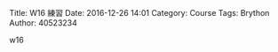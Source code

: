 Title: W16 練習 
Date: 2016-12-26 14:01
Category: Course
Tags: Brython
Author: 40523234

w16

<!-- PELICAN_END_SUMMARY -->

<!-- 導入 Brython 標準程式庫 -->

<script type="text/javascript" 
    src="https://cdn.rawgit.com/brython-dev/brython/master/www/src/brython_dist.js">
</script>

<!-- 啟動 Brython -->
<script>
window.onload=function(){
brython(1);
}
</script>

<!-- 以下實際利用  Brython 畫一條直線 -->

<div id="con"></div>
<script type="text/python3">
from browser import alert
from browser import document
from browser import html
#print("test")
#alert("test")
con1=document["con"]
try:
    for i in range(1):
         #con1 <="test"+"<br/>"
         youInput=int(input("請輸入一個整數!"))
         con1<="test"+html.BR()
         output =youInput+1
         con1<="你輸入的整數加上1之後，為"+str(output)
except:
    con1<="拜託請輸入整數!"
    
</script>
